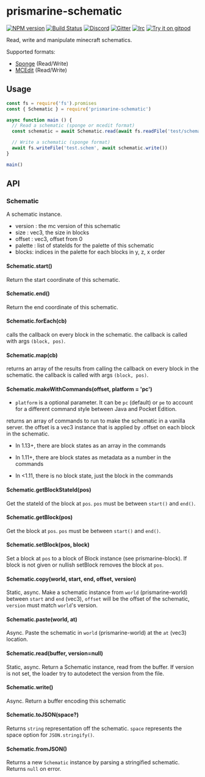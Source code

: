 # prismarine-schematic
[![NPM version](https://img.shields.io/npm/v/prismarine-schematic.svg)](http://npmjs.com/package/prismarine-schematic)
[![Build Status](https://github.com/PrismarineJS/prismarine-schematic/workflows/CI/badge.svg)](https://github.com/PrismarineJS/prismarine-schematic/actions?query=workflow%3A%22CI%22)
[![Discord](https://img.shields.io/badge/chat-on%20discord-brightgreen.svg)](https://discord.gg/GsEFRM8)
[![Gitter](https://img.shields.io/badge/chat-on%20gitter-brightgreen.svg)](https://gitter.im/PrismarineJS/general)
[![Irc](https://img.shields.io/badge/chat-on%20irc-brightgreen.svg)](https://irc.gitter.im/)
[![Try it on gitpod](https://img.shields.io/badge/try-on%20gitpod-brightgreen.svg)](https://gitpod.io/#https://github.com/PrismarineJS/prismarine-schematic)

Read, write and manipulate minecraft schematics.

Supported formats:
* [Sponge](https://github.com/SpongePowered/Schematic-Specification) (Read/Write)
* [MCEdit](https://minecraft.gamepedia.com/Schematic_file_format) (Read/Write)

## Usage

```js
const fs = require('fs').promises
const { Schematic } = require('prismarine-schematic')

async function main () {
  // Read a schematic (sponge or mcedit format)
  const schematic = await Schematic.read(await fs.readFile('test/schematics/smallhouse1.schem'))

  // Write a schematic (sponge format)
  await fs.writeFile('test.schem', await schematic.write())
}

main()
```

## API

### Schematic

A schematic instance.
 * version : the mc version of this schematic
 * size : vec3, the size in blocks
 * offset : vec3, offset from 0
 * palette : list of stateIds for the palette of this schematic
 * blocks: indices in the palette for each blocks in y, z, x order

#### Schematic.start()

Return the start coordinate of this schematic.

#### Schematic.end()

Return the end coordinate of this schematic.

#### Schematic.forEach(cb)

calls the callback on every block in the schematic. the callback is called with args `(block, pos)`.

#### Schematic.map(cb)

returns an array of the results from calling the callback on every block in the schematic. the callback is called with args `(block, pos)`.

#### Schematic.makeWithCommands(offset, platform = 'pc')

* `platform` is a optional parameter. It can be `pc` (default) or `pe` to account for a different command style between Java and Pocket Edition.

returns an array of commands to run to make the schematic in a vanilla server. the offset is a vec3 instance that is applied by .offset on each block in the schematic.

* In 1.13+, there are block states as an array in the commands

* In 1.11+, there are block states as metadata as a number in the commands

* In <1.11, there is no block state, just the block in the commands


#### Schematic.getBlockStateId(pos)

Get the stateId of the block at `pos`. `pos` must be between `start()` and `end()`.

#### Schematic.getBlock(pos)

Get the block at `pos`. `pos` must be between `start()` and `end()`.

#### Schematic.setBlock(pos, block)

Set a block at `pos` to a block of Block instance (see prismarine-block). If block is not given or nullish setBlock removes the block at `pos`.

#### Schematic.copy(world, start, end, offset, version)

Static, async. Make a schematic instance from `world` (prismarine-world) between `start` and `end` (vec3), `offset` will be the offset of the schematic, `version` must match `world`'s version.

#### Schematic.paste(world, at)

Async. Paste the schematic in `world` (prismarine-world) at the `at` (vec3) location.

#### Schematic.read(buffer, version=null)

Static, async. Return a Schematic instance, read from the buffer. If version is not set, the loader try to autodetect the version from the file.

#### Schematic.write()

Async. Return a buffer encoding this schematic

#### Schematic.toJSON(space?)

Returns `string` representation off the schematic. `space` represents the space option for `JSON.stringify()`.

#### Schematic.fromJSON()

Returns a new `Schematic` instance by parsing a stringified schematic. Returns `null` on error.
